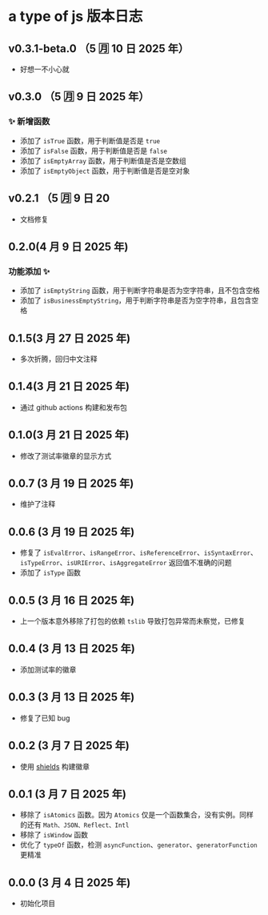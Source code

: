 # a type of js 版本日志

## v0.3.1-beta.0 （5 🈷️ 10 日 2025 年）

- 好想一不小心就

## v0.3.0 （5 🈷️ 9 日 2025 年）

### ✨ 新增函数

- 添加了 `isTrue` 函数，用于判断值是否是 `true`
- 添加了 `isFalse` 函数，用于判断值是否是 `false`
- 添加了 `isEmptyArray` 函数，用于判断值是否是空数组
- 添加了 `isEmptyObject` 函数，用于判断值是否是空对象

## v0.2.1 （5 🈷️ 9 日 20

- 文档修复

## 0.2.0(4 月 9 日 2025 年)

### 功能添加 ✨

- 添加了 `isEmptyString` 函数，用于判断字符串是否为空字符串，且不包含空格
- 添加了 `isBusinessEmptyString`，用于判断字符串是否为空字符串，且包含空格

## 0.1.5(3 月 27 日 2025 年)

- 多次折腾，回归中文注释

## 0.1.4(3 月 21 日 2025 年)

- 通过 github actions 构建和发布包

## 0.1.0(3 月 21 日 2025 年)

- 修改了测试率徽章的显示方式

## 0.0.7 (3 月 19 日 2025 年)

- 维护了注释

## 0.0.6 (3 月 19 日 2025 年)

- 修复了 `isEvalError`、`isRangeError`、`isReferenceError`、`isSyntaxError`、`isTypeError`、`isURIError`、`isAggregateError` 返回值不准确的问题
- 添加了 `isType` 函数

## 0.0.5 (3 月 16 日 2025 年)

- 上一个版本意外移除了打包的依赖 `tslib` 导致打包异常而未察觉，已修复

## 0.0.4 (3 月 13 日 2025 年)

- 添加测试率的徽章

## 0.0.3 (3 月 13 日 2025 年)

- 修复了已知 bug

## 0.0.2 (3 月 7 日 2025 年)

- 使用 [shields](https://img.shields.io) 构建徽章

## 0.0.1 (3 月 7 日 2025 年)

- 移除了 `isAtomics` 函数。因为 `Atomics` 仅是一个函数集合，没有实例。同样的还有 `Math、JSON、Reflect、Intl`
- 移除了 `isWindow` 函数
- 优化了 `typeOf` 函数，检测 `asyncFunction`、`generator`、`generatorFunction` 更精准

## 0.0.0 (3 月 4 日 2025 年)

- 初始化项目
